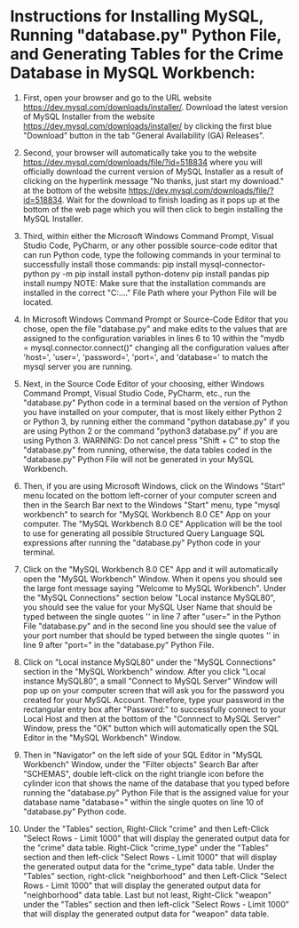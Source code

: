 # Instructions for Installing MySQL, Running "database.py" Python File, and Generating Tables for the Crime Database in MySQL Workbench:

1. First, open your browser and go to the URL website https://dev.mysql.com/downloads/installer/. Download the latest version 
   of MySQL Installer from the website https://dev.mysql.com/downloads/installer/ by clicking the first blue "Download" button in the
   tab "General Availability (GA) Releases".
   
2. Second, your browser will automatically take you to the website https://dev.mysql.com/downloads/file/?id=518834 where you will
   officially download the current version of MySQL Installer as a result of clicking on the hyperlink message "No thanks, just start my download." at the bottom of the website https://dev.mysql.com/downloads/file/?id=518834. Wait for the download to finish loading as it pops up at the bottom of the web page which you will then click to begin installing the MySQL Installer.   

3. Third, within either the Microsoft Windows Command Prompt, Visual Studio Code, PyCharm, or any other possible source-code editor that 
   can run Python code, type the following commands in your terminal to successfully install those commands:
   pip install mysql-connector-python
   py -m pip install install python-dotenv
   pip install pandas
   pip install numpy
   NOTE: Make sure that the installation commands are installed in the correct "C:\...." File Path where your Python File will be located. 

4. In Microsoft Windows Command Prompt or Source-Code Editor that you chose, open the file "database.py" and make edits to the values
   that are assigned to the configuration variables in lines 6 to 10 within the "mydb = mysql.connector.connect()" changing all the configuration values after 'host=', 'user=', 'password=', 'port=', and 'database=' to match the mysql server you are running.

5. Next, in the Source Code Editor of your choosing, either Windows Command Prompt, Visual Studio Code, PyCharm, etc., 
   run the "database.py" Python code in a terminal based on the version of Python you have installed on your computer, that is most likely either Python 2 or Python 3, by running either the command "python database.py" if you are using Python 2 or the
   command "python3 database.py" if you are using Python 3. WARNING: Do not cancel press "Shift + C" to stop the "database.py" from running, otherwise, the data tables coded in the "database.py" Python File will not be generated in your MySQL Workbench.

6. Then, if you are using Microsoft Windows, click on the Windows "Start" menu located on the bottom left-corner of your computer screen
   and then in the Search Bar next to the Windows "Start" menu, type "mysql workbench" to search for "MySQL Workbench 8.0 CE" App
   on your computer. The "MySQL Workbench 8.0 CE" Application will be the tool to use for generating all possible Structured Query
   Language SQL expressions after running the "database.py" Python code in your terminal. 

7. Click on the "MySQL Workbench 8.0 CE" App and it will automatically open the "MySQL Workbench" Window. When it opens you should 
   see the large font message saying "Welcome to MySQL Workbench". Under the "MySQL Connections" section below "Local instance MySQL80", you should see the value for your MySQL User Name that should be typed between the single quotes '' in line 7 after "user=" in the
   Python File "database.py" and in the second line you should see the value of your port number that should be typed between the single quotes '' in line 9 after "port=" in the "database.py" Python File. 

8. Click on "Local instance MySQL80" under the "MySQL Connections" section in the "MySQL Workbench" window. After you click "Local
   instance MySQL80", a small "Connect to MySQL Server" Window will pop up on your computer screen that will ask you for the password you created for your MySQL Account. Therefore, type your password in the rectangular entry box after "Password:" to successfully connect to your Local Host and then at the bottom of the "Connnect to MySQL Server" Window, press the "OK" button which will automatically open the SQL Editor in the "MySQL Workbench" Window.

9. Then in "Navigator" on the left side of your SQL Editor in "MySQL Workbench" Window, under the "Filter objects" Search Bar
   after "SCHEMAS", double left-click on the right triangle icon before the cylinder icon that shows the name of the database that 
   you typed before running the "database.py" Python File that is the assigned value for your database name "database=" within the 
   single quotes on line 10 of "database.py" Python code. 

10. Under the "Tables" section, Right-Click "crime" and then Left-Click "Select Rows - Limit 1000" that will display the generated output
    data for the "crime" data table. Right-Click "crime_type" under the "Tables" section and then left-click "Select Rows - Limit 1000" that will display the generated output data for the "crime_type" data table. Under the "Tables" section, right-click "neighborhood" and then Left-Click "Select Rows - Limit 1000" that will display the generated output data for "neighborhood" data table. Last but not least, Right-Click "weapon" under the "Tables" section and then left-click "Select Rows - Limit 1000" that will display the generated output data for "weapon" data table.